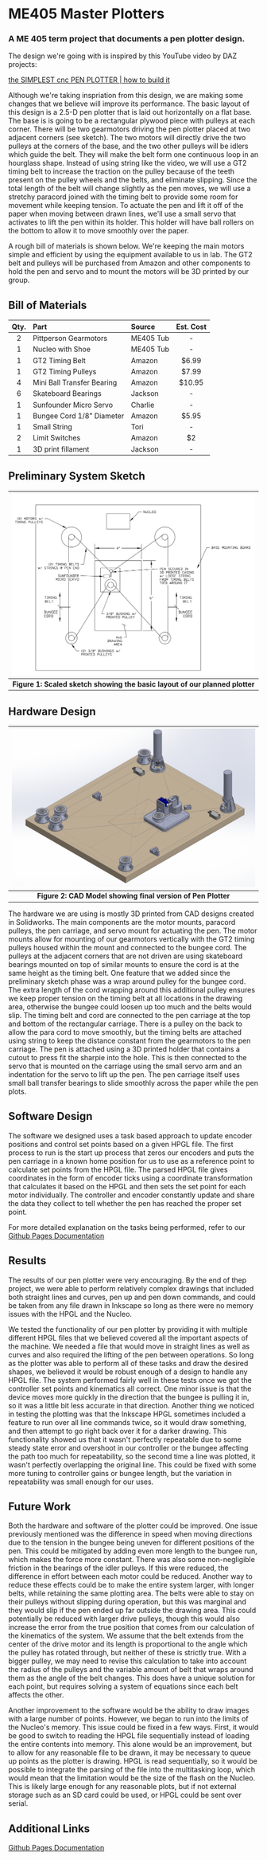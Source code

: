# ME405 Master Plotters
### A ME 405 term project that documents a pen plotter design.

The design we're going with is inspired by this YouTube video by DAZ projects: 

[the SIMPLEST cnc PEN PLOTTER | how to build it](https://www.youtube.com/watch?v=zFRRUZdz1HY)

Although we're taking inspriation from this design, we are making some changes that we believe will improve
its performance. The basic layout of this design is a 2.5-D pen plotter that is laid out horizontally on a flat base. The base is
is going to be a rectangular plywood piece with pulleys at each corner. There will be two gearmotors driving the pen plotter placed
at two adjacent corners (see sketch). The two motors will directly drive the two pulleys at the corners of the base, and the two other 
pulleys will be idlers which guide the belt. They will make the belt form one continuous loop in an hourglass shape.
Instead of using string like the video, we will use a GT2 timing belt to increase the traction on the pulley because of the teeth
present on the pulley wheels and the belts, and eliminate slipping. Since the total length of the belt will change slightly as the pen moves,
we will use a stretchy paracord joined with the timing belt to provide some room for movement while keeping tension. To actuate the pen and lift it
off of the paper when moving between drawn lines, we'll use a small servo that activates to lift the pen within its holder. This holder will have
ball rollers on the bottom to allow it to move smoothly over the paper.

A rough bill of materials is shown below. We're keeping the main motors simple and efficient by using the equipment available to us in lab. The GT2 belt and
pulleys will be purchased from Amazon and other components to hold the pen and servo and to mount the motors will be 3D printed by our group.

## Bill of Materials
| Qty. | Part                           | Source                | Est. Cost |
|:----:|:-------------------------------|:----------------------|:---------:|
|  2   | Pittperson Gearmotors          | ME405 Tub             |     -     |
|  1   | Nucleo with Shoe               | ME405 Tub             |     -     |
|  1   | GT2 Timing Belt                | Amazon                |   $6.99   |
|  1   | GT2 Timing Pulleys             | Amazon                |   $7.99   |
|  4   | Mini Ball Transfer Bearing     | Amazon                |   $10.95  |
|  6   | Skateboard Bearings            | Jackson               |     -     |
|  1   | Sunfounder Micro Servo         | Charlie               |     -     | 
|  1   | Bungee Cord 1/8" Diameter      | Amazon                |   $5.95   | 
|  1   | Small String                   | Tori                  |     -     |
|  2   | Limit Switches                 | Amazon                |    $2     |
|  1   | 3D print fillament             | Jackson               |     -     |


## Preliminary System Sketch
| ![Plotter System](images/scaledsketch.png) |
|:--:|
|**Figure 1: Scaled sketch showing the basic layout of our planned plotter**|

## Hardware Design
| ![Plotter System](images/cadmodel.png) |
|:--:|
|**Figure 2: CAD Model showing final version of Pen Plotter**|

The hardware we are using is mostly 3D printed from CAD designs created in Solidworks. The main components are the motor mounts, paracord pulleys, 
the pen carriage, and servo mount for actuating the pen. The motor mounts allow for mounting of our gearmotors vertically with the GT2 timing pulleys
housed within the mount and connected to the bungee cord. The pulleys at the adjacent corners that are not driven are using skateboard bearings mounted on top
of similar mounts to ensure the cord is at the same height as the timing belt. One feature that we added since the preliminary sketch phase was a wrap around
pulley for the bungee cord. The extra length of the cord wrapping around this additional pulley ensures we keep proper tension on the timing belt at all locations
in the drawing area, otherwise the bungee could loosen up too much and the belts would slip. The timing belt and cord are connected to the pen carriage at the top
and bottom of the rectangular carriage. There is a pulley on the back to allow the para cord to move smoothly, but the timing belts are attached using string to keep 
the distance constant from the gearmotors to the pen carriage. The pen is attached using a 3D printed holder that contains a cutout to press fit the sharpie into 
the hole. This is then connected to the servo that is mounted on the carriage using the small servo arm and an indentation for the servo to lift up the pen. The pen
carriage itself uses small ball transfer bearings to slide smoothly across the paper while the pen plots.

## Software Design
The software we designed uses a task based approach to update encoder positions and control set points based on a given HPGL file. The first process
to run is the start up process that zeros our encoders and puts the pen carriage in a known home position for us to use as a reference point to calculate 
set points from the HPGL file. The parsed HPGL file gives coordinates in the form of encoder ticks using a coordinate transformation that calculates it 
based on the HPGL and then sets the set point for each motor individually. The controller and encoder constantly update and share the data they collect
to tell whether the pen has reached the proper set point. 

For more detailed explanation on the tasks being performed, refer to our [Github Pages Documentation](https://totoro10101.github.io/ME405-Master-Plotters/)

## Results
The results of our pen plotter were very encouraging. By the end of thep project, we were able to perform relatively complex drawings that included both 
straight lines and curves, pen up and pen down commands, and could be taken from any file drawn in Inkscape so long as there were no memory issues with the
HPGL and the Nucleo. 

We tested the functionality of our pen plotter by providing it with multiple different HPGL files that we believed covered all the important aspects of the 
machine. We needed a file that would move in straight lines as well as curves and also required the lifting of the pen between operations. So long as the 
plotter was able to perform all of these tasks and draw the desired shapes, we believed it would be robust enough of a design to handle any HPGL file. 
The system performed fairly well in these tests once we got the controller set points and kinematics all correct. One minor issue is that the device moves 
more quickly in the direction that the bungee is pulling it in, so it was a little bit less accurate in that direction. Another thing we noticed in testing the 
plotting was that the Inkscape HPGL sometimes included a feature to run over all line commands twice, so it would draw something, and then attempt to go right back over it 
for a darker drawing. This functionality showed us that it wasn't perfectly repeatable due to some steady state error and overshoot in our controller or the bungee
affecting the path too much for repeatability, so the second time a line was plotted, it wasn't perfectly overlapping the original line. This could be fixed with 
some more tuning to controller gains or bungee length, but the variation in repeatability was small enough for our uses. 

## Future Work
Both the hardware and software of the plotter could be improved. One issue previously mentioned was the difference in speed when moving directions due to the
tension in the bungee being uneven for different positions of the pen. This could be mitigated by adding even more length to the bungee run, which makes the force more constant.
There was also some non-negligible friction in the bearings of the idler pulleys. If this were reduced, the difference in effort between each motor could be reduced.
Another way to reduce these effects could be to make the entire system larger, with longer belts, while retaining the same plotting area. The belts were able to stay on
their pulleys without slipping during operation, but this was marginal and they would slip if the pen ended up far outside the drawing area. This could potentially be reduced
with larger drive pulleys, though this would also increase the error from the true position that comes from our calculation of the kinematics of the system. We assume that the
belt extends from the center of the drive motor and its length is proportional to the angle which the pulley has rotated through, but neither of these is strictly true.
With a bigger pulley, we may need to revise this calculation to take into account the radius of the pulleys and the variable amount of belt that wraps around them
as the angle of the belt changes. This does have a unique solution for each point, but requires solving a system of equations since each belt affects the other.

Another improvement to the software would be the ability to draw images with a large number of points. However, we began to run into the limits of the Nucleo's
memory. This issue could be fixed in a few ways. First, it would be good to switch to reading the HPGL file sequentially instead of loading the entire contents into memory.
This alone would be an improvement, but to allow for any reasonable file to be drawn, it may be necessary to queue up points as the plotter is drawing. HPGL is read
sequentially, so it would be possible to integrate the parsing of the file into the multitasking loop, which would mean that the limitation would be the size of the flash
on the Nucleo. This is likely large enough for any reasonable plots, but if not external storage such as an SD card could be used, or HPGL could be sent over serial.

## Additional Links
[Github Pages Documentation](https://totoro10101.github.io/ME405-Master-Plotters/)




